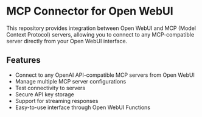 # MCP Connector for Open WebUI

This repository provides integration between Open WebUI and MCP (Model Context Protocol) servers, allowing you to connect to any MCP-compatible server directly from your Open WebUI interface.

## Features

- Connect to any OpenAI API-compatible MCP servers from Open WebUI
- Manage multiple MCP server configurations
- Test connectivity to servers
- Secure API key storage
- Support for streaming responses
- Easy-to-use interface through Open WebUI Functions